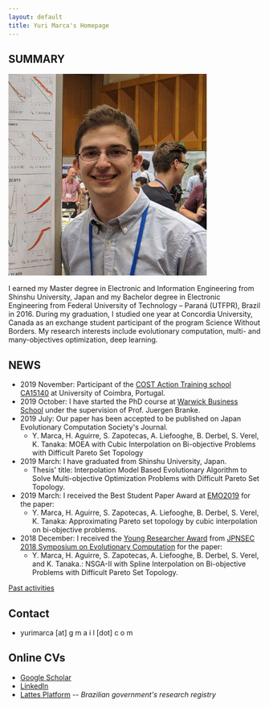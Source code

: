 ```yaml
---
layout: default
title: Yuri Marca's Homepage
---
```


## SUMMARY

<img class="profile-picture" src="profile-pic.png">

I earned my Master degree in Electronic and Information Engineering from Shinshu University, Japan and my Bachelor degree in Electronic Engineering from Federal University of Technology – Paraná (UTFPR), Brazil in 2016. During my graduation, I studied one year at Concordia University, Canada as an exchange student participant of the program Science Without Borders. My research interests include evolutionary computation, multi- and many-objectives optimization, deep learning.

## NEWS

* 2019 November: Participant of the [COST Action Training school CA15140](https://imappnio.dcs.aber.ac.uk/training-school-2019/training-school-2019) at University of Coimbra, Portugal.
* 2019 October: I have started the PhD course at [Warwick Business School](https://www.wbs.ac.uk/courses/doctoral/phd/) under the supervision of Prof. Juergen Branke.
* 2019 July: Our paper has been accepted to be published on Japan Evolutionary Computation Society's Journal.
  * Y. Marca, H. Aguirre, S. Zapotecas, A. Liefooghe, B. Derbel, S. Verel, K. Tanaka: MOEA with Cubic Interpolation on Bi-objective Problems with Difficult Pareto Set Topology
* 2019 March: I have graduated from Shinshu University, Japan.
  * Thesis' title: Interpolation Model Based Evolutionary Algorithm to Solve Multi-objective Optimization Problems with Difficult Pareto Set Topology.
* 2019 March: I received the Best Student Paper Award at [EMO2019](https://www.emo2019.org/) for the paper:
  * Y. Marca, H. Aguirre, S. Zapotecas, A. Liefooghe, B. Derbel, S. Verel, K. Tanaka: Approximating Pareto set topology by cubic interpolation on bi-objective problems.
* 2018 December: I received the [Young Researcher Award](http://www.ieee-jp.org/section/tokyo/chapter/CIS-11/index.php?TopPage-J%2FYRA-J%2F2018#v11d4fc5) from [JPNSEC 2018 Symposium on Evolutionary Computation](http://www.jpnsec.org/symposium201803.html) for the paper:
  * Y. Marca, H. Aguirre, S. Zapotecas, A. Liefooghe, B. Derbel, S. Verel, and K. Tanaka.: NSGA-II with Spline Interpolation on Bi-objective Problems with Difficult Pareto Set Topology.

[Past activities](pastnews.md)

## Contact

* yurimarca [at] g m a i l [dot] c o m

## Online CVs

* [Google Scholar](https://scholar.google.com/citations?user=YBoCAToAAAAJ&hl=en)
* [LinkedIn](https://www.linkedin.com/in/yurimarca/)
* [Lattes Platform](http://lattes.cnpq.br/3992305361737583) -- *Brazilian government's research registry*
